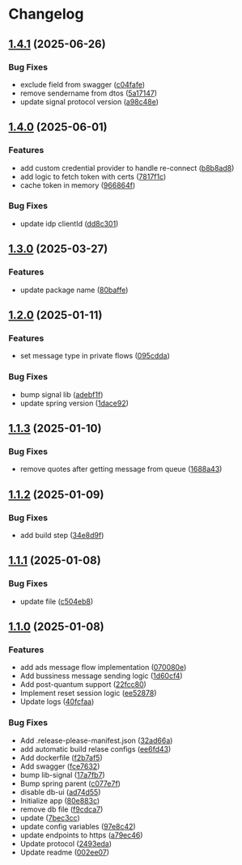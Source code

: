 # Changelog

## [1.4.1](https://github.com/sekretess/sekretess-business-app/compare/v1.4.0...v1.4.1) (2025-06-26)


### Bug Fixes

* exclude field from swagger ([c04fafe](https://github.com/sekretess/sekretess-business-app/commit/c04fafe59e93e633cc2999db3c46272942d87ee8))
* remove sendername from dtos ([5a17147](https://github.com/sekretess/sekretess-business-app/commit/5a171479bb696f895f3cf87b948a4ca190aade6f))
* update signal protocol version ([a98c48e](https://github.com/sekretess/sekretess-business-app/commit/a98c48eb4c8c668fcd8a641f53ba6f965d6ff9ca))

## [1.4.0](https://github.com/sekretess/sekretess-business-app/compare/v1.3.0...v1.4.0) (2025-06-01)


### Features

* add custom credential provider to handle re-connect ([b8b8ad8](https://github.com/sekretess/sekretess-business-app/commit/b8b8ad8a89810ab9444b9371f8858ae8607fe40b))
* add logic to fetch token with certs ([7817f1c](https://github.com/sekretess/sekretess-business-app/commit/7817f1c88e8c5bf9be45b21e1dfb693a5934e693))
* cache token in memory ([966864f](https://github.com/sekretess/sekretess-business-app/commit/966864f6bbf4b899d6493413ba62dd7819ddfded))


### Bug Fixes

* update idp clientId ([dd8c301](https://github.com/sekretess/sekretess-business-app/commit/dd8c3016174bd9e739c14044f2f902bc6e6eb33f))

## [1.3.0](https://github.com/sekretess/sekretess-business-app/compare/v1.2.0...v1.3.0) (2025-03-27)


### Features

* update package name ([80baffe](https://github.com/sekretess/sekretess-business-app/commit/80baffe1970f9b2a595bbb31f66babe557f3cc2e))

## [1.2.0](https://github.com/sekretess/sekretess-business-app/compare/v1.1.3...v1.2.0) (2025-01-11)


### Features

* set message type in private flows ([095cdda](https://github.com/sekretess/sekretess-business-app/commit/095cdda62158db5db8d058a4f77f703ed500ae3b))


### Bug Fixes

* bump signal lib ([adebf1f](https://github.com/sekretess/sekretess-business-app/commit/adebf1f4c0a63c60ead2dcd8d7f0d9b72dd8713a))
* update spring version ([1dace92](https://github.com/sekretess/sekretess-business-app/commit/1dace9204d33d35baee436808f2d639a5cafaeb2))

## [1.1.3](https://github.com/sekretess/sekretess-business-app/compare/v1.1.2...v1.1.3) (2025-01-10)


### Bug Fixes

* remove quotes after getting message from queue ([1688a43](https://github.com/sekretess/sekretess-business-app/commit/1688a4345b01c49443f696f6cf5f1c1114f06c1e))

## [1.1.2](https://github.com/sekretess/sekretess-business-app/compare/v1.1.1...v1.1.2) (2025-01-09)


### Bug Fixes

* add build step ([34e8d9f](https://github.com/sekretess/sekretess-business-app/commit/34e8d9f14cecd349e1f83103fba1ad520e32117c))

## [1.1.1](https://github.com/sekretess/sekretess-business-app/compare/v1.1.0...v1.1.1) (2025-01-08)


### Bug Fixes

* update file ([c504eb8](https://github.com/sekretess/sekretess-business-app/commit/c504eb8ca4940cd14c4bf975d361ba243a15023b))

## [1.1.0](https://github.com/sekretess/sekretess-business-app/compare/v1.0.0...v1.1.0) (2025-01-08)


### Features

* add ads message flow implementation ([070080e](https://github.com/sekretess/sekretess-business-app/commit/070080e7b6267d999451087379948302d8e7706f))
* Add bussiness message sending logic ([1d60cf4](https://github.com/sekretess/sekretess-business-app/commit/1d60cf470a1f892f2a7c9b815f75e7e969f4031a))
* Add post-quantum support ([22fcc80](https://github.com/sekretess/sekretess-business-app/commit/22fcc806e92c142f6c90a4b588295a4670aaf7ed))
* Implement reset session logic ([ee52878](https://github.com/sekretess/sekretess-business-app/commit/ee528788367a48bea213ae7e6e0c491b0715b953))
* Update logs ([40fcfaa](https://github.com/sekretess/sekretess-business-app/commit/40fcfaa29f24ded2a8271eeba6a96b8423592d4c))


### Bug Fixes

* Add .release-please-manifest.json ([32ad66a](https://github.com/sekretess/sekretess-business-app/commit/32ad66a4211030b4431b133792233e046c4710ed))
* add automatic build relase configs ([ee6fd43](https://github.com/sekretess/sekretess-business-app/commit/ee6fd4383bc9da99f04b0afb06dc88e9a5b2459f))
* Add dockerfile ([f2b7af5](https://github.com/sekretess/sekretess-business-app/commit/f2b7af5b368f0aa1ad63927a8dd878ffad577d02))
* Add swagger ([fce7632](https://github.com/sekretess/sekretess-business-app/commit/fce7632ec610a0b423a34f6a626234cb2482da4a))
* bump lib-signal ([17a7fb7](https://github.com/sekretess/sekretess-business-app/commit/17a7fb79f678853b014501071c867bfa17ef5afa))
* Bump spring parent ([c077e7f](https://github.com/sekretess/sekretess-business-app/commit/c077e7fb91faef32cbbe21c40c9681e53b542ba4))
* disable db-ui ([ad74d55](https://github.com/sekretess/sekretess-business-app/commit/ad74d559b750f010c41c21c2247526c7133faa95))
* Initialize app ([80e883c](https://github.com/sekretess/sekretess-business-app/commit/80e883c38fb63ddfde25cc4050c083fc363ad7de))
* remove db file ([f9cdca7](https://github.com/sekretess/sekretess-business-app/commit/f9cdca76e5b22ac152fe915e268265ce684f961b))
* update ([7bec3cc](https://github.com/sekretess/sekretess-business-app/commit/7bec3cc367d32ddc067d983f7d56d1f265d736a0))
* update config variables ([97e8c42](https://github.com/sekretess/sekretess-business-app/commit/97e8c42f3835add82c912c46dba5d33f027917d7))
* update endpoints to https ([a79ec46](https://github.com/sekretess/sekretess-business-app/commit/a79ec4607a2e4b4cc3d5585f8a3c3b51cd1ebfad))
* Update protocol ([2493eda](https://github.com/sekretess/sekretess-business-app/commit/2493eda3b9677615fed2aa8abd98fbb62778d5af))
* Update readme ([002ee07](https://github.com/sekretess/sekretess-business-app/commit/002ee072df7cc3dbe0441d617d6fe28f8c44d951))
